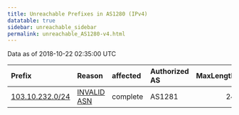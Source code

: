 ```yaml
---
title: Unreachable Prefixes in AS1280 (IPv4)
datatable: true
sidebar: unreachable_sidebar
permalink: unreachable_AS1280-v4.html
---
```


Data as of 2018-10-22 02:35:00 UTC


<div class="datatable-begin"></div>

| Prefix                                                   | Reason                                                                                                | affected   | Authorized AS   |   MaxLength | Anchor                                       |   unreachable /24s |
|:---------------------------------------------------------|:------------------------------------------------------------------------------------------------------|:-----------|:----------------|------------:|:---------------------------------------------|-------------------:|
| [103.10.232.0/24](https://stat.ripe.net/103.10.232.0/24) | [INVALID ASN](https://rpki-validator.ripe.net/announcement-preview?asn=AS1280&prefix=103.10.232.0/24) | complete   | AS1281          |          24 | [APNIC](unreachable_APNIC_RPKI_Root-v4.html) |                  1 |

<div class="datatable-end"></div>